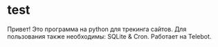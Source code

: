 # test
Привет!
Это программа на python для трекинга сайтов. Для пользования также необходимы: SQLite & Cron. 
Работает на Telebot.

